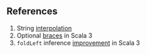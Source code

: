 ## References

1. String [interpolation](https://docs.scala-lang.org/overviews/core/string-interpolation.html) 
1. Optional [braces](https://dotty.epfl.ch/docs/reference/other-new-features/indentation.html) in Scala 3
1. `foldLeft` inference [improvement](https://github.com/lampepfl/dotty/pull/9076) in Scala 3
